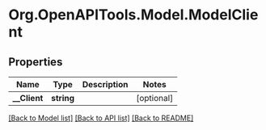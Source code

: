 # Org.OpenAPITools.Model.ModelClient

## Properties

Name | Type | Description | Notes
------------ | ------------- | ------------- | -------------
**__Client** | **string** |  | [optional] 

[[Back to Model list]](../README.md#documentation-for-models) [[Back to API list]](../README.md#documentation-for-api-endpoints) [[Back to README]](../README.md)

